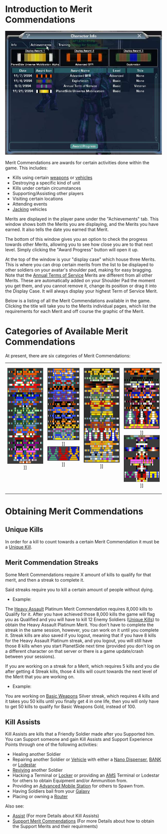 # Introduction to Merit Commendations

![](../images/Achievements_pane.jpg "Achievements_pane.jpg")

Merit Commendations are awards for certain activities done within the game. This
includes:

- Kills using certain [weapons](../weapons/Weapon.md) or
  [vehicles](../vehicles/Vehicle.md)
- Destroying a specific kind of unit
- Kills under certain circumstances
- Supporting/Assisting other players
- Visiting certain locations
- Attending events
- [Jacking](../terminology/Jack.md) vehicles

Merits are displayed in the player pane under the "Achievements" tab. This
window shows both the Merits you are displaying, and the Merits you have earned.
It also tells the date you earned that Merit.

The bottom of this window gives you an option to check the progress towards
other Merits, allowing you to see how close you are to that next level. Simply
clicking the "Award Progress" button will open it up.

At the top of the window is your "display case" which house three Merits. This
is where you can drop certain merits from the list to be displayed to other
soldiers on your avatar's shoulder pad, making for easy bragging. Note that the
[Annual Terms of Service](Term_of_Service.md) Merits are different from all
other Merits. These are automatically added on your Shoulder Pad the moment you
get them, and you cannot remove it, change its position or drag it into the
Display Case. It will always display your highest Term of Service Merit.

Below is a listing of all the Merit Commendations available in the game.
Clicking the title will take you to the Merits individual pages, which list the
requirements for each Merit and off course the graphic of the Merit.

# Categories of Available Merit Commendations

At present, there are six categories of Merit Commendations:

<table border="0">
<tr>
<td width="190" align="center" valign="top">

<b></b> ![](../images/SupportMeritThumb.png "fig:SupportMeritThumb.png")\]\]

</td>
<td width="170" align="center" valign="top">

<b></b> ![](../images/VehMeritThumb.png "fig:VehMeritThumb.png")\]\] <b></b>
![](../images/DefenseMeritThumb.png "fig:DefenseMeritThumb.png")\]\]

</td>
<td width="190" align="center" valign="top">

<b></b> ![](../images/WeaponryMeritThumb2.png "fig:WeaponryMeritThumb2.png")\]\]

</td>
<td width="190" align="center" valign="top">

<b></b>
![](../images/ActivityMeritThumbnail_copy.png "fig:ActivityMeritThumbnail_copy.png")\]\]
<b></b>
![](../images/Exclusive_Merit_Commendation.png "fig:Exclusive_Merit_Commendation.png")\]\]

</td>
</tr>
</table>

# Obtaining Merit Commendations

## Unique Kills

In order for a kill to count towards a certain Merit Commendation it must be a
[Unique Kill](../terminology/Unique_kill.md).

## Merit Commendation Streaks

Some Merit Commendations require X amount of kills to qualify for that merit,
and then a streak to complete it.

Said streaks require you to kill a certain amount of people without dying.

- Example:

The [Heavy Assault](Heavy_Assault_(Merit).md) Platinum Merit Commendation
requires 8,000 kills to Qualify for it. After you have achieved those 8,000
kills the game will flag you as Qualified and you will have to kill 12 Enemy
Soldiers ([Unique Kills](../terminology/Unique_kill.md)) to obtain the Heavy Assault Platinum
Merit. You don't have to complete the streak in the same session, however, you
can work on it until you complete it. Streak kills are also saved if you logout,
meaning that if you have 8 kills for the Heavy Assault Platinum streak, and you
logout, you will still have those 8 kills when you start PlanetSide next time
(provided you don't log on a different character on that server or there is a
game update/crash between your sessions).

If you are working on a streak for a Merit, which requires 5 kills and you die
after getting 4 Streak kills, those 4 kills will count towards the next level of
the Merit that you are working on.

- Example:

You are working on [Basic Weapons](Basic_Weapons_(Merit).md) Silver streak,
which requires 4 kills and it takes you 50 kills until you finally get 4 in one
life, then you will only have to get 50 kills to qualify for Basic Weapons Gold,
instead of 100.

## Kill Assists

Kill Assists are kills that a Friendly Soldier made after you Supported him. You
can Support someone and gain Kill Assists and Support Experience Points through
one of the following activities:

- Healing another Soldier
- Repairing another Soldier or [Vehicle](../vehicles/Vehicle.md) with either a
  [Nano Dispenser](../weapons/Nano_Dispenser.md),
  [BANK](../weapons/Body_Armor_Nano_Kit.md) or
  [Lodestar](../vehicles/Lodestar.md)
- [Reviving](../terminology/Revive.md) another Soldier
- Hacking a Terminal or [Locker](../items/Lockers.md) or providing an
  [AMS](../vehicles/Advanced_Mobile_Station.md) Terminal or Lodestar for others
  to obtain Equipment and/or Ammunition from.
- Providing an [Advanced Mobile Station](../vehicles/Advanced_Mobile_Station.md)
  for others to Spawn from.
- Having Soldiers bail from your [Galaxy](../vehicles/Galaxy.md)
- Placing or owning a [Router](../vehicles/Router.md)

Also see:

- [Assist](../terminology/Assist.md) (For more Details about Kill Assists)
- [Support Merit Commendations](Support_Merit_Commendations.md) (For more
  Details about how to obtain the Support Merits and their requirments)


